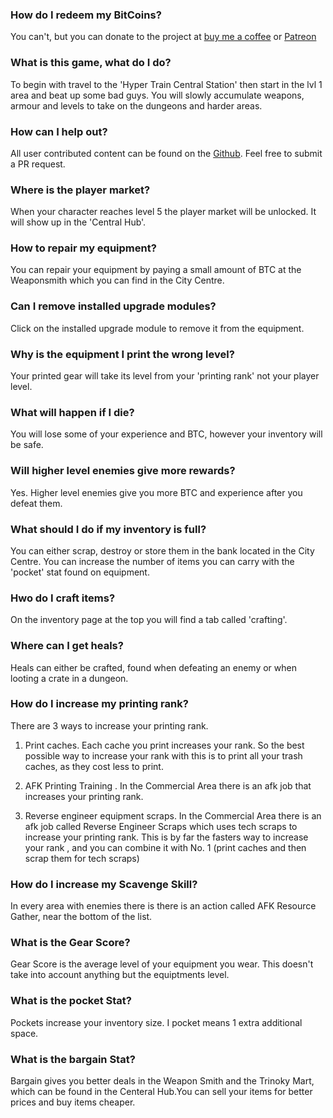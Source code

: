 ### How do I redeem my BitCoins?
You can't, but you can donate to the project at [buy me a coffee](https://www.buymeacoffee.com/cybercodeonline) or [Patreon](https://www.patreon.com/cybercodeonline)

### What is this game, what do I do?
To begin with travel to the 'Hyper Train Central Station' then start in the lvl 1 area and beat up some bad guys. You will slowly accumulate weapons, armour and levels to take on the dungeons and harder areas.

### How can I help out?
All user contributed content can be found on the [Github](https://github.com/DexterHuang/CyberCodeOnline). Feel free to submit a PR request.

### Where is the player market?
When your character reaches level 5 the player market will be unlocked. It will show up in the 'Central Hub'. 

### How to repair my equipment?
You can repair your equipment by paying a small amount of BTC at the Weaponsmith which you can find in the City Centre.

### Can I remove installed upgrade modules?
Click on the installed upgrade module to remove it from the equipment.

### Why is the equipment I print the wrong level?
Your printed gear will take its level from your 'printing rank' not your player level.

### What will happen if I die?
You will lose some of your experience and BTC, however your inventory will be safe.

### Will higher level enemies give more rewards?
Yes. Higher level enemies give you more BTC and experience after you defeat them.

### What should I do if my inventory is full?
You can either scrap, destroy or store them in the bank located in the City Centre. You can increase the number of items you can carry with the 'pocket' stat found on equipment.

### Hwo do I craft items?
On the inventory page at the top you will find a tab called 'crafting'.

### Where can I get heals?
Heals can either be crafted, found when defeating an enemy or when looting a crate in a dungeon.

### How do I increase my printing rank?
There are 3 ways to increase your printing rank.  

1. Print caches. Each cache you print increases your rank. So the best possible way to increase your rank with this is to print all your trash caches, as they cost less to print.  

2. AFK Printing Training . In the Commercial Area there is an afk job that increases your printing rank.  

3. Reverse engineer equipment scraps. In the Commercial Area there is an afk job called Reverse Engineer Scraps which uses tech scraps to increase your printing rank. This is by far the fasters way to increase your rank , and you can combine it with No. 1 (print caches and then scrap them for tech scraps)

### How do I increase my Scavenge Skill?
In every area with enemies there is there is an action called AFK Resource Gather, near the bottom of the list.

### What is the Gear Score?
Gear Score is the average level of your equipment you wear. This doesn't take into account anything but the equiptments level.

### What is the pocket Stat?
Pockets increase your inventory size. I pocket means 1 extra additional space.

### What is the bargain Stat?
Bargain gives you better deals in the Weapon Smith and the Trinoky Mart, which can be found in the Centeral Hub.You can sell your items for better prices and buy items cheaper.
